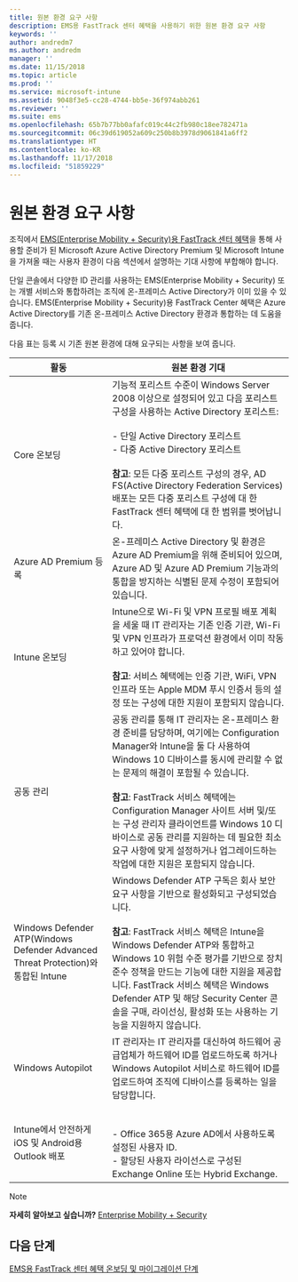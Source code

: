 ```yaml
---
title: 원본 환경 요구 사항
description: EMS용 FastTrack 센터 혜택을 사용하기 위한 원본 환경 요구 사항
keywords: ''
author: andredm7
ms.author: andredm
manager: ''
ms.date: 11/15/2018
ms.topic: article
ms.prod: ''
ms.service: microsoft-intune
ms.assetid: 9048f3e5-cc28-4744-bb5e-36f974abb261
ms.reviewer: ''
ms.suite: ems
ms.openlocfilehash: 65b7b77bb0afafc019c44c2fb980c18ee782471a
ms.sourcegitcommit: 06c39d619052a609c250b8b3978d9061841a6ff2
ms.translationtype: HT
ms.contentlocale: ko-KR
ms.lasthandoff: 11/17/2018
ms.locfileid: "51859229"
---
```

# <a name="source-environment-expectations"></a>원본 환경 요구 사항

조직에서 [EMS(Enterprise Mobility + Security)용 FastTrack 센터 혜택](fasttrack-center-benefit-for-enterprise-mobility-suite-ems.md)을 통해 사용할 준비가 된 Microsoft Azure Active Directory Premium 및 Microsoft Intune을 가져올 때는 사용자 환경이 다음 섹션에서 설명하는 기대 사항에 부합해야 합니다.

단일 콘솔에서 다양한 ID 관리를 사용하는 EMS(Enterprise Mobility + Security) 또는 개별 서비스와 통합하려는 조직에 온-프레미스 Active Directory가 이미 있을 수 있습니다. EMS(Enterprise Mobility + Security)용 FastTrack Center 혜택은 Azure Active Directory를 기존 온-프레미스 Active Directory 환경과 통합하는 데 도움을 줍니다.

다음 표는 등록 시 기존 원본 환경에 대해 요구되는 사항을 보여 줍니다.

|활동|원본 환경 기대|
|------------|----------------------------------|
|Core 온보딩|기능적 포리스트 수준이 Windows Server 2008 이상으로 설정되어 있고 다음 포리스트 구성을 사용하는 Active Directory 포리스트:<br /><br />- 단일 Active Directory 포리스트<br />- 다중 Active Directory 포리스트 </br></br>**참고**: 모든 다중 포리스트 구성의 경우, AD FS(Active Directory Federation Services) 배포는 모든 다중 포리스트 구성에 대 한 FastTrack 센터 혜택에 대 한 범위를 벗어납니다.|
|Azure AD Premium 등록|온-프레미스 Active Directory 및 환경은 Azure AD Premium을 위해 준비되어 있으며, Azure AD 및 Azure AD Premium 기능과의 통합을 방지하는 식별된 문제 수정이 포함되어 있습니다.|
|Intune 온보딩| Intune으로 Wi-Fi 및 VPN 프로필 배포 계획을 세울 때 IT 관리자는 기존 인증 기관, Wi-Fi 및 VPN 인프라가 프로덕션 환경에서 이미 작동하고 있어야 합니다.<br /><br /> **참고**: 서비스 혜택에는 인증 기관, WiFi, VPN 인프라 또는 Apple MDM 푸시 인증서 등의 설정 또는 구성에 대한 지원이 포함되지 않습니다.  |
|공동 관리|공동 관리를 통해 IT 관리자는 온-프레미스 환경 준비를 담당하며, 여기에는 Configuration Manager와 Intune을 둘 다 사용하여 Windows 10 디바이스를 동시에 관리할 수 없는 문제의 해결이 포함될 수 있습니다.<br /><br />**참고**: FastTrack 서비스 혜택에는 Configuration Manager 사이트 서버 및/또는 구성 관리자 클라이언트를 Windows 10 디바이스로 공동 관리를 지원하는 데 필요한 최소 요구 사항에 맞게 설정하거나 업그레이드하는 작업에 대한 지원은 포함되지 않습니다. |
|Windows Defender ATP(Windows Defender Advanced Threat Protection)와 통합된 Intune|Windows Defender ATP 구독은 회사 보안 요구 사항을 기반으로 활성화되고 구성되었습니다.<br /><br />**참고**: FastTrack 서비스 혜택은 Intune을 Windows Defender ATP와 통합하고 Windows 10 위험 수준 평가를 기반으로 장치 준수 정책을 만드는 기능에 대한 지원을 제공합니다. FastTrack 서비스 혜택은 Windows Defender ATP 및 해당 Security Center 콘솔을 구매, 라이선싱, 활성화 또는 사용하는 기능을 지원하지 않습니다. |
|Windows Autopilot|IT 관리자는 IT 관리자를 대신하여 하드웨어 공급업체가 하드웨어 ID를 업로드하도록 하거나 Windows Autopilot 서비스로 하드웨어 ID를 업로드하여 조직에 디바이스를 등록하는 일을 담당합니다. |
|Intune에서 안전하게 iOS 및 Android용 Outlook 배포|<br /><br />-   Office 365용 Azure AD에서 사용하도록 설정된 사용자 ID.<br />-   할당된 사용자 라이선스로 구성된 Exchange Online 또는 Hybrid Exchange.<br />|

> [!NOTE]
> **자세히 알아보고 싶습니까?**
> [Enterprise Mobility + Security](https://www.microsoft.com/cloud-platform/enterprise-mobility)

## <a name="next-steps"></a>다음 단계

[EMS용 FastTrack 센터 혜택 온보딩 및 마이그레이션 단계](fasttrack-center-benefit-process-for-ems-phases.md)
